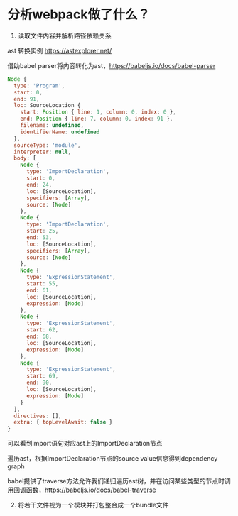# 分析webpack做了什么？

1. 读取文件内容并解析路径依赖关系

ast 转换实例 https://astexplorer.net/

借助babel parser将内容转化为ast，https://babeljs.io/docs/babel-parser

```js
Node {
  type: 'Program',
  start: 0,
  end: 91,
  loc: SourceLocation {
    start: Position { line: 1, column: 0, index: 0 },
    end: Position { line: 7, column: 0, index: 91 },
    filename: undefined,
    identifierName: undefined
  },
  sourceType: 'module',
  interpreter: null,
  body: [
    Node {
      type: 'ImportDeclaration',
      start: 0,
      end: 24,
      loc: [SourceLocation],
      specifiers: [Array],
      source: [Node]
    },
    Node {
      type: 'ImportDeclaration',
      start: 25,
      end: 53,
      loc: [SourceLocation],
      specifiers: [Array],
      source: [Node]
    },
    Node {
      type: 'ExpressionStatement',
      start: 55,
      end: 61,
      loc: [SourceLocation],
      expression: [Node]
    },
    Node {
      type: 'ExpressionStatement',
      start: 62,
      end: 68,
      loc: [SourceLocation],
      expression: [Node]
    },
    Node {
      type: 'ExpressionStatement',
      start: 69,
      end: 90,
      loc: [SourceLocation],
      expression: [Node]
    }
  ],
  directives: [],
  extra: { topLevelAwait: false }
}
```

可以看到import语句对应ast上的ImportDeclaration节点

遍历ast，根据ImportDeclaration节点的source value信息得到dependency graph

babel提供了traverse方法允许我们递归遍历ast树，并在访问某些类型的节点时调用回调函数，https://babeljs.io/docs/babel-traverse

2. 将若干文件视为一个模块并打包整合成一个bundle文件